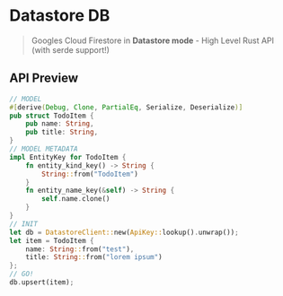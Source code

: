 # Datastore DB
> Googles Cloud Firestore in <b>Datastore mode</b> - High Level Rust API (with serde support!)


## API Preview

```rust
// MODEL
#[derive(Debug, Clone, PartialEq, Serialize, Deserialize)]
pub struct TodoItem {
    pub name: String,
    pub title: String,
}
// MODEL METADATA
impl EntityKey for TodoItem {
    fn entity_kind_key() -> String {
        String::from("TodoItem")
    }
    fn entity_name_key(&self) -> String {
        self.name.clone()
    }
}
// INIT
let db = DatastoreClient::new(ApiKey::lookup().unwrap());
let item = TodoItem {
    name: String::from("test"),
    title: String::from("lorem ipsum")
};
// GO!
db.upsert(item);
```


